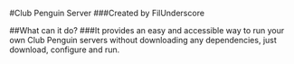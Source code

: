 #Club Penguin Server
###Created by FilUnderscore

##What can it do?
###It provides an easy and accessible way to run your own Club Penguin servers without downloading any dependencies, just download, configure and run.